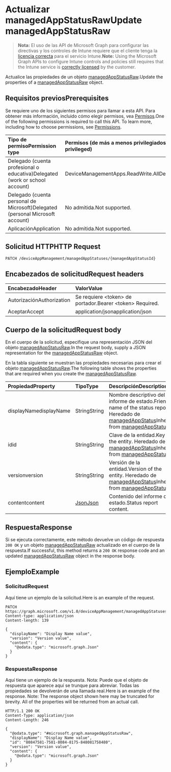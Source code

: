 # <a name="update-managedappstatusraw"></a><span data-ttu-id="75cdc-101">Actualizar managedAppStatusRaw</span><span class="sxs-lookup"><span data-stu-id="75cdc-101">Update managedAppStatusRaw</span></span>

> <span data-ttu-id="75cdc-102">**Nota:** El uso de las API de Microsoft Graph para configurar las directivas y los controles de Intune requiere que el cliente tenga la [licencia correcta](https://go.microsoft.com/fwlink/?linkid=839381) para el servicio Intune.</span><span class="sxs-lookup"><span data-stu-id="75cdc-102">**Note:** Using the Microsoft Graph APIs to configure Intune controls and policies still requires that the Intune service is [correctly licensed](https://go.microsoft.com/fwlink/?linkid=839381) by the customer.</span></span>

<span data-ttu-id="75cdc-103">Actualice las propiedades de un objeto [managedAppStatusRaw](../resources/intune_mam_managedappstatusraw.md).</span><span class="sxs-lookup"><span data-stu-id="75cdc-103">Update the properties of a [managedAppStatusRaw](../resources/intune_mam_managedappstatusraw.md) object.</span></span>
## <a name="prerequisites"></a><span data-ttu-id="75cdc-104">Requisitos previos</span><span class="sxs-lookup"><span data-stu-id="75cdc-104">Prerequisites</span></span>
<span data-ttu-id="75cdc-p101">Se requiere uno de los siguientes permisos para llamar a esta API. Para obtener más información, incluido cómo elegir permisos, vea [Permisos](../../../concepts/permissions_reference.md).</span><span class="sxs-lookup"><span data-stu-id="75cdc-p101">One of the following permissions is required to call this API. To learn more, including how to choose permissions, see [Permissions](../../../concepts/permissions_reference.md).</span></span>

|<span data-ttu-id="75cdc-107">Tipo de permiso</span><span class="sxs-lookup"><span data-stu-id="75cdc-107">Permission type</span></span>|<span data-ttu-id="75cdc-108">Permisos (de más a menos privilegiados)</span><span class="sxs-lookup"><span data-stu-id="75cdc-108">Permissions (from most to least privileged)</span></span>|
|:---|:---|
|<span data-ttu-id="75cdc-109">Delegado (cuenta profesional o educativa)</span><span class="sxs-lookup"><span data-stu-id="75cdc-109">Delegated (work or school account)</span></span>|<span data-ttu-id="75cdc-110">DeviceManagementApps.ReadWrite.All</span><span class="sxs-lookup"><span data-stu-id="75cdc-110">DeviceManagementApps.ReadWrite.All</span></span>|
|<span data-ttu-id="75cdc-111">Delegado (cuenta personal de Microsoft)</span><span class="sxs-lookup"><span data-stu-id="75cdc-111">Delegated (personal Microsoft account)</span></span>|<span data-ttu-id="75cdc-112">No admitida.</span><span class="sxs-lookup"><span data-stu-id="75cdc-112">Not supported.</span></span>|
|<span data-ttu-id="75cdc-113">Aplicación</span><span class="sxs-lookup"><span data-stu-id="75cdc-113">Application</span></span>|<span data-ttu-id="75cdc-114">No admitida.</span><span class="sxs-lookup"><span data-stu-id="75cdc-114">Not supported.</span></span>|

## <a name="http-request"></a><span data-ttu-id="75cdc-115">Solicitud HTTP</span><span class="sxs-lookup"><span data-stu-id="75cdc-115">HTTP Request</span></span>
<!-- {
  "blockType": "ignored"
}
-->
``` http
PATCH /deviceAppManagement/managedAppStatuses/{managedAppStatusId}
```

## <a name="request-headers"></a><span data-ttu-id="75cdc-116">Encabezados de solicitud</span><span class="sxs-lookup"><span data-stu-id="75cdc-116">Request headers</span></span>
|<span data-ttu-id="75cdc-117">Encabezado</span><span class="sxs-lookup"><span data-stu-id="75cdc-117">Header</span></span>|<span data-ttu-id="75cdc-118">Valor</span><span class="sxs-lookup"><span data-stu-id="75cdc-118">Value</span></span>|
|:---|:---|
|<span data-ttu-id="75cdc-119">Autorización</span><span class="sxs-lookup"><span data-stu-id="75cdc-119">Authorization</span></span>|<span data-ttu-id="75cdc-120">Se requiere &lt;token&gt; de portador.</span><span class="sxs-lookup"><span data-stu-id="75cdc-120">Bearer &lt;token&gt; Required.</span></span>|
|<span data-ttu-id="75cdc-121">Aceptar</span><span class="sxs-lookup"><span data-stu-id="75cdc-121">Accept</span></span>|<span data-ttu-id="75cdc-122">application/json</span><span class="sxs-lookup"><span data-stu-id="75cdc-122">application/json</span></span>|

## <a name="request-body"></a><span data-ttu-id="75cdc-123">Cuerpo de la solicitud</span><span class="sxs-lookup"><span data-stu-id="75cdc-123">Request body</span></span>
<span data-ttu-id="75cdc-124">En el cuerpo de la solicitud, especifique una representación JSON del objeto [managedAppStatusRaw](../resources/intune_mam_managedappstatusraw.md).</span><span class="sxs-lookup"><span data-stu-id="75cdc-124">In the request body, supply a JSON representation for the [managedAppStatusRaw](../resources/intune_mam_managedappstatusraw.md) object.</span></span>

<span data-ttu-id="75cdc-125">En la tabla siguiente se muestran las propiedades necesarias para crear el objeto [managedAppStatusRaw](../resources/intune_mam_managedappstatusraw.md).</span><span class="sxs-lookup"><span data-stu-id="75cdc-125">The following table shows the properties that are required when you create the [managedAppStatusRaw](../resources/intune_mam_managedappstatusraw.md).</span></span>

|<span data-ttu-id="75cdc-126">Propiedad</span><span class="sxs-lookup"><span data-stu-id="75cdc-126">Property</span></span>|<span data-ttu-id="75cdc-127">Tipo</span><span class="sxs-lookup"><span data-stu-id="75cdc-127">Type</span></span>|<span data-ttu-id="75cdc-128">Descripción</span><span class="sxs-lookup"><span data-stu-id="75cdc-128">Description</span></span>|
|:---|:---|:---|
|<span data-ttu-id="75cdc-129">displayName</span><span class="sxs-lookup"><span data-stu-id="75cdc-129">displayName</span></span>|<span data-ttu-id="75cdc-130">String</span><span class="sxs-lookup"><span data-stu-id="75cdc-130">String</span></span>|<span data-ttu-id="75cdc-131">Nombre descriptivo del informe de estado.</span><span class="sxs-lookup"><span data-stu-id="75cdc-131">Friendly name of the status report.</span></span> <span data-ttu-id="75cdc-132">Heredado de [managedAppStatus](../resources/intune_mam_managedappstatus.md)</span><span class="sxs-lookup"><span data-stu-id="75cdc-132">Inherited from [managedAppStatus](../resources/intune_mam_managedappstatus.md)</span></span>|
|<span data-ttu-id="75cdc-133">id</span><span class="sxs-lookup"><span data-stu-id="75cdc-133">id</span></span>|<span data-ttu-id="75cdc-134">String</span><span class="sxs-lookup"><span data-stu-id="75cdc-134">String</span></span>|<span data-ttu-id="75cdc-135">Clave de la entidad.</span><span class="sxs-lookup"><span data-stu-id="75cdc-135">Key of the entity.</span></span> <span data-ttu-id="75cdc-136">Heredado de [managedAppStatus](../resources/intune_mam_managedappstatus.md)</span><span class="sxs-lookup"><span data-stu-id="75cdc-136">Inherited from [managedAppStatus](../resources/intune_mam_managedappstatus.md)</span></span>|
|<span data-ttu-id="75cdc-137">version</span><span class="sxs-lookup"><span data-stu-id="75cdc-137">version</span></span>|<span data-ttu-id="75cdc-138">String</span><span class="sxs-lookup"><span data-stu-id="75cdc-138">String</span></span>|<span data-ttu-id="75cdc-139">Versión de la entidad.</span><span class="sxs-lookup"><span data-stu-id="75cdc-139">Version of the entity.</span></span> <span data-ttu-id="75cdc-140">Heredado de [managedAppStatus](../resources/intune_mam_managedappstatus.md)</span><span class="sxs-lookup"><span data-stu-id="75cdc-140">Inherited from [managedAppStatus](../resources/intune_mam_managedappstatus.md)</span></span>|
|<span data-ttu-id="75cdc-141">content</span><span class="sxs-lookup"><span data-stu-id="75cdc-141">content</span></span>|[<span data-ttu-id="75cdc-142">Json</span><span class="sxs-lookup"><span data-stu-id="75cdc-142">Json</span></span>](../resources/intune_mam_json.md)|<span data-ttu-id="75cdc-143">Contenido del informe de estado.</span><span class="sxs-lookup"><span data-stu-id="75cdc-143">Status report content.</span></span>|



## <a name="response"></a><span data-ttu-id="75cdc-144">Respuesta</span><span class="sxs-lookup"><span data-stu-id="75cdc-144">Response</span></span>
<span data-ttu-id="75cdc-145">Si se ejecuta correctamente, este método devuelve un código de respuesta `200 OK` y un objeto [managedAppStatusRaw](../resources/intune_mam_managedappstatusraw.md) actualizado en el cuerpo de la respuesta.</span><span class="sxs-lookup"><span data-stu-id="75cdc-145">If successful, this method returns a `200 OK` response code and an updated [managedAppStatusRaw](../resources/intune_mam_managedappstatusraw.md) object in the response body.</span></span>

## <a name="example"></a><span data-ttu-id="75cdc-146">Ejemplo</span><span class="sxs-lookup"><span data-stu-id="75cdc-146">Example</span></span>
### <a name="request"></a><span data-ttu-id="75cdc-147">Solicitud</span><span class="sxs-lookup"><span data-stu-id="75cdc-147">Request</span></span>
<span data-ttu-id="75cdc-148">Aquí tiene un ejemplo de la solicitud.</span><span class="sxs-lookup"><span data-stu-id="75cdc-148">Here is an example of the request.</span></span>
``` http
PATCH https://graph.microsoft.com/v1.0/deviceAppManagement/managedAppStatuses/{managedAppStatusId}
Content-type: application/json
Content-length: 139

{
  "displayName": "Display Name value",
  "version": "Version value",
  "content": {
    "@odata.type": "microsoft.graph.Json"
  }
}
```

### <a name="response"></a><span data-ttu-id="75cdc-149">Respuesta</span><span class="sxs-lookup"><span data-stu-id="75cdc-149">Response</span></span>
<span data-ttu-id="75cdc-p105">Aquí tiene un ejemplo de la respuesta. Nota: Puede que el objeto de respuesta que aparece aquí se trunque para abreviar. Todas las propiedades se devolverán de una llamada real.</span><span class="sxs-lookup"><span data-stu-id="75cdc-p105">Here is an example of the response. Note: The response object shown here may be truncated for brevity. All of the properties will be returned from an actual call.</span></span>
``` http
HTTP/1.1 200 OK
Content-Type: application/json
Content-Length: 246

{
  "@odata.type": "#microsoft.graph.managedAppStatusRaw",
  "displayName": "Display Name value",
  "id": "80847581-7581-8084-8175-848081758480",
  "version": "Version value",
  "content": {
    "@odata.type": "microsoft.graph.Json"
  }
}
```



